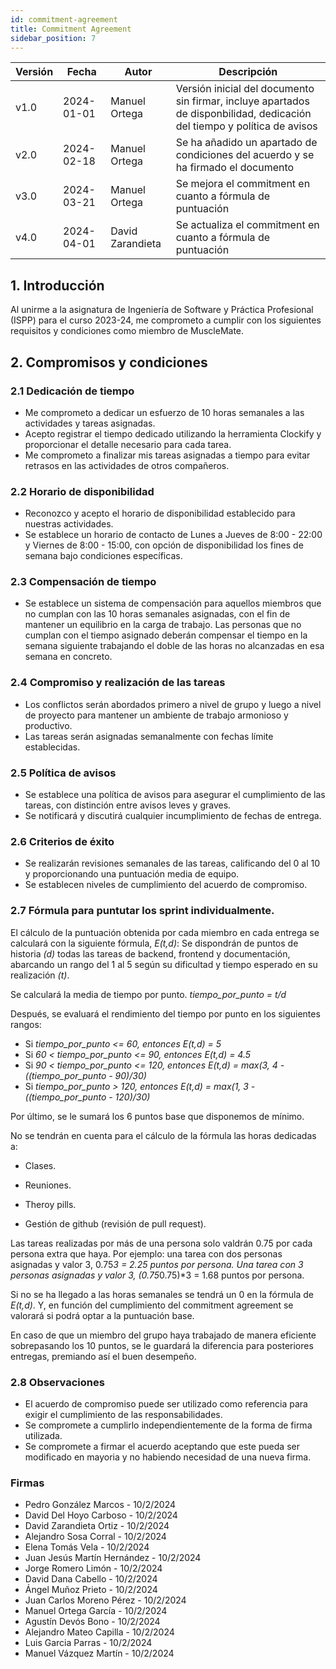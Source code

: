 ```yaml
---
id: commitment-agreement
title: Commitment Agreement
sidebar_position: 7
---
```


| Versión | Fecha       | Autor      | Descripción                            |
|---------|-------------|------------|----------------------------------------|
| v1.0    | 2024-01-01  | Manuel Ortega| Versión inicial del documento sin firmar, incluye apartados de disponbilidad, dedicación del tiempo y política de avisos                      |
| v2.0     | 2024-02-18 | Manuel Ortega| Se ha añadido un apartado de condiciones del acuerdo y se ha firmado el documento |
|v3.0| 2024-03-21|Manuel Ortega| Se mejora el commitment en cuanto a fórmula de puntuación| 
|v4.0| 2024-04-01|David Zarandieta| Se actualiza el commitment en cuanto a fórmula de puntuación| 


## 1. Introducción

Al unirme a la asignatura de Ingeniería de Software y Práctica Profesional (ISPP) para el curso 2023-24, me comprometo a cumplir con los siguientes requisitos y condiciones como miembro de MuscleMate.

## 2. Compromisos y condiciones

### 2.1 Dedicación de tiempo

- Me comprometo a dedicar un esfuerzo de 10 horas semanales a las actividades y tareas asignadas.
- Acepto registrar el tiempo dedicado utilizando la herramienta Clockify y proporcionar el detalle necesario para cada tarea.
- Me comprometo a finalizar mis tareas asignadas a tiempo para evitar retrasos en las actividades de otros compañeros.

### 2.2 Horario de disponibilidad

- Reconozco y acepto el horario de disponibilidad establecido para nuestras actividades.
- Se establece un horario de contacto de Lunes a Jueves de 8:00 - 22:00 y Viernes de 8:00 - 15:00, con opción de disponibilidad los fines de semana bajo condiciones específicas.

### 2.3 Compensación de tiempo

- Se establece un sistema de compensación para aquellos miembros que no cumplan con las 10 horas semanales asignadas, con el fin de mantener un equilibrio en la carga de trabajo. Las personas que no cumplan con el tiempo asignado deberán compensar el tiempo en la semana siguiente trabajando el doble de las horas no alcanzadas en esa semana en concreto.

### 2.4 Compromiso y realización de las tareas

- Los conflictos serán abordados primero a nivel de grupo y luego a nivel de proyecto para mantener un ambiente de trabajo armonioso y productivo.
- Las tareas serán asignadas semanalmente con fechas límite establecidas.

### 2.5 Política de avisos

- Se establece una política de avisos para asegurar el cumplimiento de las tareas, con distinción entre avisos leves y graves.
- Se notificará y discutirá cualquier incumplimiento de fechas de entrega.

### 2.6 Criterios de éxito

- Se realizarán revisiones semanales de las tareas, calificando del 0 al 10 y proporcionando una puntuación media de equipo.
- Se establecen niveles de cumplimiento del acuerdo de compromiso.

### 2.7 Fórmula para puntutar los sprint individualmente.

El cálculo de la puntuación obtenida por cada miembro en cada entrega se calculará con la siguiente fórmula, *E(t,d)*:
Se dispondrán de puntos de historia *(d)* todas las tareas de backend, frontend y documentación, abarcando un rango del 1 al 5 según su dificultad y tiempo esperado en su realización *(t)*.


Se calculará la media de tiempo por punto. *tiempo_por_punto = t/d*


Después, se evaluará el rendimiento del tiempo por punto en los siguientes rangos:

- Si *tiempo_por_punto <= 60, entonces E(t,d) = 5* 
- Si *60 < tiempo_por_punto <= 90, entonces E(t,d) = 4.5*
- Si *90 < tiempo_por_punto <= 120, entonces E(t,d) = max(3, 4 - ((tiempo_por_punto - 90)/30)*
- Si *tiempo_por_punto > 120, entonces E(t,d) = max(1, 3 - ((tiempo_por_punto - 120)/30)*



Por último, se le sumará los 6 puntos base que disponemos de mínimo. 


No se tendrán en cuenta para el cálculo de la fórmula las horas dedicadas a:
- Clases.
- Reuniones.
- Theroy pills.

- Gestión de github (revisión de pull request).

Las tareas realizadas por más de una persona solo valdrán 0.75 por cada persona extra que haya. Por ejemplo: una tarea con dos personas asignadas y valor 3, 0.75*3 = 2.25 puntos por persona. Una tarea con 3 personas asignadas y valor 3, (0.75*0.75)*3 = 1.68 puntos por persona. 

Si no se ha llegado a las horas semanales se tendrá un 0 en la fórmula de *E(t,d)*. Y, en función del cumplimiento del commitment agreement se valorará si podrá optar a la puntuación base.


En caso de que un miembro del grupo haya trabajado de manera eficiente sobrepasando los 10 puntos, se le guardará la diferencia para posteriores entregas, premiando así el buen desempeño. 



### 2.8 Observaciones

- El acuerdo de compromiso puede ser utilizado como referencia para exigir el cumplimiento de las responsabilidades.
- Se compromete a cumplirlo independientemente de la forma de firma utilizada.
- Se compromete a firmar el acuerdo aceptando que este pueda ser modificado en mayoria y no habiendo necesidad de una nueva firma.


### Firmas

- Pedro González Marcos - 10/2/2024
- David Del Hoyo Carboso - 10/2/2024
- David Zarandieta Ortiz - 10/2/2024
- Alejandro Sosa Corral - 10/2/2024
- Elena Tomás Vela - 10/2/2024
- Juan Jesús Martín Hernández - 10/2/2024
- Jorge Romero Limón - 10/2/2024
- David Dana Cabello - 10/2/2024
- Ángel Muñoz Prieto - 10/2/2024
- Juan Carlos Moreno Pérez - 10/2/2024
- Manuel Ortega García - 10/2/2024
- Agustín Devós Bono - 10/2/2024
- Alejandro Mateo Capilla - 10/2/2024
- Luis Garcia Parras - 10/2/2024
- Manuel Vázquez Martín - 10/2/2024
